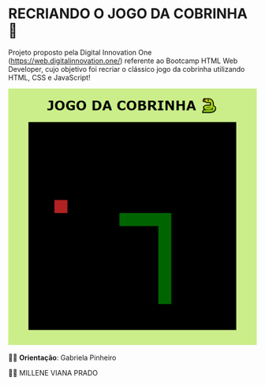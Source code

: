 # RECRIANDO O JOGO DA COBRINHA :snake:

Projeto proposto pela Digital Innovation One  (https://web.digitalinnovation.one/) referente ao Bootcamp HTML Web Developer, cujo objetivo foi recriar o clássico jogo da cobrinha utilizando HTML, CSS e JavaScript! 

![capa](capa.png)

:woman_teacher: **Orientação**: Gabriela Pinheiro

:woman_technologist: MILLENE VIANA PRADO



